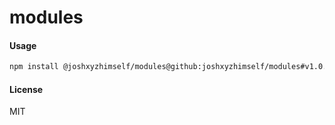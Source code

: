 # modules

#### Usage

```sh
npm install @joshxyzhimself/modules@github:joshxyzhimself/modules#v1.0.2
```

#### License

MIT